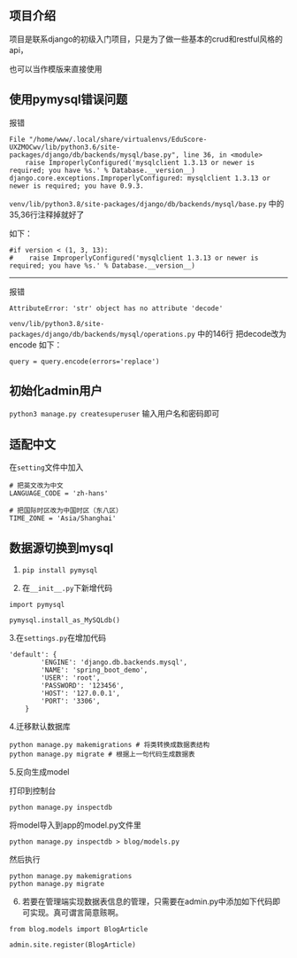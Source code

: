 ## 项目介绍
项目是联系django的初级入门项目，只是为了做一些基本的crud和restful风格的api，

也可以当作模版来直接使用

## 使用pymysql错误问题

报错
```
File "/home/www/.local/share/virtualenvs/EduScore-UXZMOCwv/lib/python3.6/site-packages/django/db/backends/mysql/base.py", line 36, in <module>
    raise ImproperlyConfigured('mysqlclient 1.3.13 or newer is required; you have %s.' % Database.__version__)
django.core.exceptions.ImproperlyConfigured: mysqlclient 1.3.13 or newer is required; you have 0.9.3.
```

`venv/lib/python3.8/site-packages/django/db/backends/mysql/base.py`
中的35,36行注释掉就好了

如下：
```
#if version < (1, 3, 13):
#    raise ImproperlyConfigured('mysqlclient 1.3.13 or newer is required; you have %s.' % Database.__version__)
```
---
报错
```
AttributeError: 'str' object has no attribute 'decode'
```
`venv/lib/python3.8/site-packages/django/db/backends/mysql/operations.py`
中的146行 把decode改为encode
如下：
```
query = query.encode(errors='replace')
```

## 初始化admin用户

`python3 manage.py createsuperuser`
输入用户名和密码即可

## 适配中文
在`setting`文件中加入
```
# 把英文改为中文
LANGUAGE_CODE = 'zh-hans'

# 把国际时区改为中国时区（东八区）
TIME_ZONE = 'Asia/Shanghai'
```


## 数据源切换到mysql

1. `pip install pymysql`

2. 在`__init__.py`下新增代码
```
import pymysql

pymysql.install_as_MySQLdb()
```

3.在`settings.py`在增加代码
```
'default': {
        'ENGINE': 'django.db.backends.mysql',
        'NAME': 'spring_boot_demo',
        'USER': 'root',
        'PASSWORD': '123456',
        'HOST': '127.0.0.1',
        'PORT': '3306',
    }
```

4.迁移默认数据库
```
python manage.py makemigrations # 将类转换成数据表结构
python manage.py migrate # 根据上一句代码生成数据表
```

5.反向生成model

打印到控制台
```
python manage.py inspectdb
```

将model导入到app的model.py文件里
```
python manage.py inspectdb > blog/models.py
```

然后执行
```
python manage.py makemigrations
python manage.py migrate
```

6. 若要在管理端实现数据表信息的管理，只需要在admin.py中添加如下代码即可实现。真可谓言简意赅啊。
```
from blog.models import BlogArticle

admin.site.register(BlogArticle)
```
